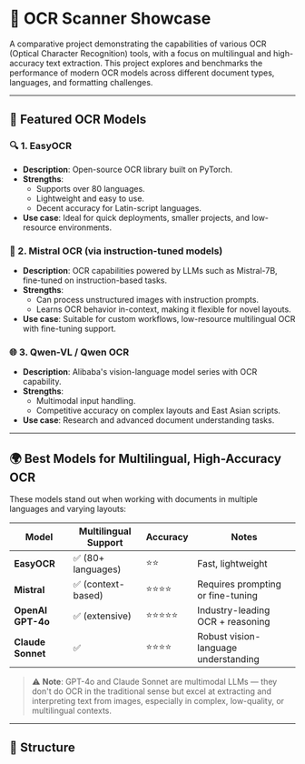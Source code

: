 
# 📄 OCR Scanner Showcase

A comparative project demonstrating the capabilities of various OCR (Optical Character Recognition) tools, with a focus on multilingual and high-accuracy text extraction. This project explores and benchmarks the performance of modern OCR models across different document types, languages, and formatting challenges.

---

## 🚀 Featured OCR Models

### 🔍 1. EasyOCR
- **Description**: Open-source OCR library built on PyTorch.
- **Strengths**: 
  - Supports over 80 languages.
  - Lightweight and easy to use.
  - Decent accuracy for Latin-script languages.
- **Use case**: Ideal for quick deployments, smaller projects, and low-resource environments.

### 🧠 2. Mistral OCR (via instruction-tuned models)
- **Description**: OCR capabilities powered by LLMs such as Mistral-7B, fine-tuned on instruction-based tasks.
- **Strengths**:
  - Can process unstructured images with instruction prompts.
  - Learns OCR behavior in-context, making it flexible for novel layouts.
- **Use case**: Suitable for custom workflows, low-resource multilingual OCR with fine-tuning support.

### 🌐 3. Qwen-VL / Qwen OCR
- **Description**: Alibaba's vision-language model series with OCR capability.
- **Strengths**:
  - Multimodal input handling.
  - Competitive accuracy on complex layouts and East Asian scripts.
- **Use case**: Research and advanced document understanding tasks.

---

## 🌍 Best Models for Multilingual, High-Accuracy OCR

These models stand out when working with documents in multiple languages and varying layouts:

| Model              | Multilingual Support | Accuracy | Notes |
|--------------------|----------------------|----------|-------|
| **EasyOCR**        | ✅ (80+ languages)   | ⭐⭐       | Fast, lightweight |
| **Mistral**        | ✅ (context-based)   | ⭐⭐⭐⭐     | Requires prompting or fine-tuning |
| **OpenAI GPT-4o**  | ✅ (extensive)       | ⭐⭐⭐⭐⭐    | Industry-leading OCR + reasoning |
| **Claude Sonnet**  | ✅                   | ⭐⭐⭐⭐     | Robust vision-language understanding |

> ⚠️ **Note**: GPT-4o and Claude Sonnet are multimodal LLMs — they don't do OCR in the traditional sense but excel at extracting and interpreting text from images, especially in complex, low-quality, or multilingual contexts.

---

## 📁 Structure

